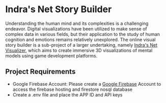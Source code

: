 # Indra's Net Story Builder
Understanding the human mind and its complexities is a challenging endeavor. 
Digital visualizations have been utilized to make sense of complex data in various fields, but their application to the study of human cognition and emotions remains relatively unexplored. 
The online visual story builder is a sub-project of a larger undertaking, namely [Indra's Net Visualizer](https://github.com/abhirakshit/Indras-Net), which aims to create immersive 3D visualizations of mental models using game development platforms.


## Project Requirements
- Google Firebase Account: Please create a [Google Firebase](https://firebase.google.com/) Account to access the 
firebase hosting and firestore nosql database
- Create a .env file and place the APP ID and API keys 


